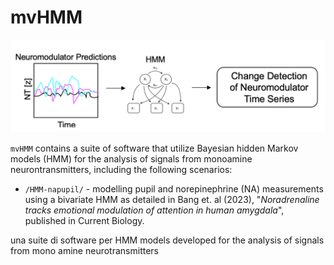 # mvHMM


<p align="center">
<img src="https://github.com/Beniamino92/mvHMM/blob/main/figures/neuro_intro.png" width="600" heigth="170"/> 
</p>

`mvHMM` contains a suite of software that utilize Bayesian hidden Markov models (HMM) for the analysis of signals from monoamine neurontransmitters, including the following scenarios:

* `/HMM-napupil/` -  modelling pupil and norepinephrine (NA) measurements using a bivariate HMM as detailed in Bang et. al (2023), "_Noradrenaline tracks emotional modulation of attention in human amygdala_", published in Current Biology.


una suite di software per HMM models developed for the analysis of signals from mono amine neurotransmitters
